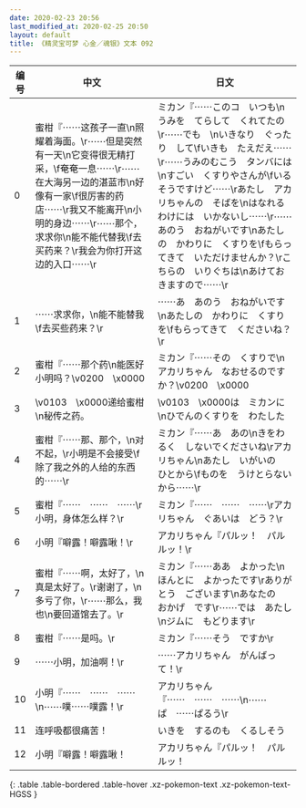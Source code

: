 ```yaml
---
date: 2020-02-23 20:56
last_modified_at: 2020-02-25 20:50
layout: default
title: 《精灵宝可梦 心金／魂银》文本 092
---
```

| 编号 | 中文 | 日文 |
| ---- | ---- | ---- |
| 0 | 蜜柑『⋯⋯这孩子一直\n照耀着海面。\r⋯⋯但是突然有一天\n它变得很无精打采，\f奄奄一息⋯⋯\r⋯⋯在大海另一边的湛蓝市\n好像有一家\f很厉害的药店⋯⋯\r我又不能离开\n小明的身边⋯⋯\r⋯⋯那个，求求你\n能不能代替我\f去买药来？\r我会为你打开这边的入口⋯⋯\r | ミカン『⋯⋯このコ　いつも\nうみを　てらして　くれてたの\r⋯⋯でも　\nいきなり　ぐったり　して\fいきも　たえだえ⋯⋯\r⋯⋯うみのむこう　タンバには\nすごい　くすりやさんが\fいるそうですけど⋯⋯\rあたし　アカリちゃんの　そばを\nはなれる　わけには　いかないし⋯⋯\r⋯⋯あのう　おねがいです\nあたしの　かわりに　くすりを\fもらってきて　いただけませんか？\rこちらの　いりぐちは\nあけておきますので⋯⋯\r |
| 1 | ⋯⋯求求你，\n能不能替我\f去买些药来？\r | ⋯⋯あ　あのう　おねがいです\nあたしの　かわりに　くすりを\fもらってきて　くださいね？\r |
| 2 | 蜜柑『⋯⋯那个药\n能医好小明吗？\v0200　\x0000 | ミカン『⋯⋯その　くすりで\nアカリちゃん　なおせるのですか？\v0200　\x0000 |
| 3 | \v0103　\x0000递给蜜柑\n秘传之药。 | \v0103　\x0000は　ミカンに\nひでんのくすりを　わたした |
| 4 | 蜜柑『⋯⋯那、那个，\n对不起，\r小明是不会接受\f除了我之外的人给的东西的⋯⋯\r | ミカン『⋯⋯あ　あの\nきをわるく　しないでくださいね\rアカリちゃん\nあたし　いがいの　ひとから\fものを　うけとらないから⋯⋯\r |
| 5 | 蜜柑『⋯⋯　⋯⋯　⋯⋯\r小明，身体怎么样？\r | ミカン『⋯⋯　⋯⋯　⋯⋯\rアカリちゃん　ぐあいは　どう？\r |
| 6 | 小明『噼露！噼露啾！\r | アカリちゃん『パルッ！　パルルッ！\r |
| 7 | 蜜柑『⋯⋯啊，太好了，\n真是太好了。\r谢谢了，\n多亏了你，\r⋯⋯那么，我也\n要回道馆去了。\r | ミカン『⋯⋯ああ　よかった\nほんとに　よかったです\rありがとう　ございます\nあなたの　おかげ　です\r⋯⋯では　あたし\nジムに　もどります\r |
| 8 | 蜜柑『⋯⋯是吗。\r | ミカン『⋯⋯そう　ですか\r |
| 9 | ⋯⋯小明，加油啊！\r | ⋯⋯アカリちゃん　がんばって！\r |
| 10 | 小明『⋯⋯　⋯⋯　⋯⋯\n⋯⋯噗⋯⋯噗露！\r | アカリちゃん『⋯⋯　⋯⋯　⋯⋯\n⋯⋯ぱ　⋯⋯ぱるう\r |
| 11 | 连呼吸都很痛苦！ | いきを　するのも　くるしそう |
| 12 | 小明『噼露！噼露啾！ | アカリちゃん『パルッ！　パルルッ！ |
{: .table .table-bordered .table-hover .xz-pokemon-text .xz-pokemon-text-HGSS }